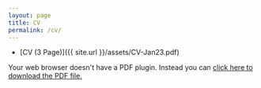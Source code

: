 ```yaml
---
layout: page
title: CV
permalink: /cv/
---
```


* [CV (3 Page)]({{ site.url }}/assets/CV-Jan23.pdf)

<object data="/assets/CV-Jan23.pdf" width="1000" height="1000" type='application/pdf'/><p>Your web browser doesn't have a PDF plugin.
  Instead you can <a href="/assets/CV-Jan23.pdf">click here to
  download the PDF file.</a></p>
